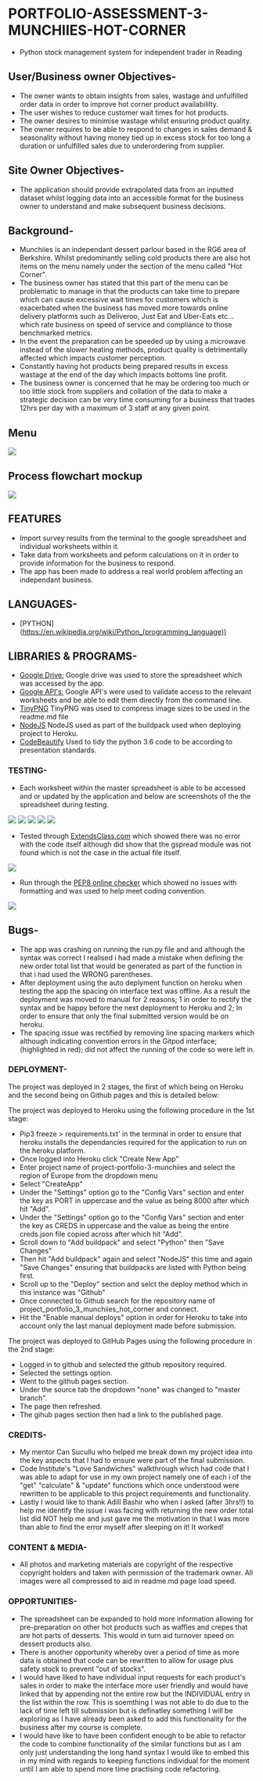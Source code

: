 # PORTFOLIO-ASSESSMENT-3-MUNCHIIES-HOT-CORNER
* Python stock management system for independent trader in Reading
## User/Business owner Objectives-
* The owner wants to obtain insights from sales, wastage and unfulfilled order data in order to improve hot corner product availabililty.
* The user wishes to reduce customer wait times for hot products.
* The owner desires to minimise wastage whilst ensuring product quality.
* The owner requires to be able to respond to changes in sales demand & seasonality without having money tied up in excess stock for too long a duration or unfulfilled sales due to underordering from supplier.
## Site Owner Objectives-
* The application should provide extrapolated data from an inputted dataset whilst logging data into an accessible format for the business owner to understand and make subsequent business decisions.
## Background-
* Munchiies is an independant dessert parlour based in the RG6 area of Berkshire. Whilst predominantly selling cold products there are also hot items on the menu namely under the section of the menu called "Hot Corner".
* The business owner has stated that this part of the menu can be problematic to manage in that the products can take time to prepare which can cause excessive wait times for customers which is exacerbated when the business has moved more towards online delivery platforms such as Deliveroo, Just Eat and Uber-Eats etc... which rate business on speed of service and compliance to those benchmarked metrics.
* In the event the preparation can be speeded up by using a microwave instead of the slower heating methods, product quality is detrimentally affected which impacts customer perception.
* Constantly having hot products being prepared results in excess wastage at the end of the day which impacts bottoms line profit.
* The business owner is concerned that he may be ordering too much or too little stock from suppliers and collation of the data to make a strategic decision can be very time consuming for a business that trades 12hrs per day with a maximum of 3 staff at any given point.
## Menu
<img src="assets/images/munchiiesmenu.jpeg">

## Process flowchart mockup
<img src="assets/images/pp3flowdiagram.jpeg">

## FEATURES
* Import survey results from the terminal to the google spreadsheet and individual worksheets within it.
* Take data from worksheets and peform calculations on it in order to provide information for the business to respond.
* The app has been made to address a real world problem affecting an independant business.

## LANGUAGES-
* [PYTHON] (https://en.wikipedia.org/wiki/Python_(programming_language))

## LIBRARIES & PROGRAMS-
* [Google Drive:](https://en.wikipedia.org/wiki/Google_Drive) Google drive was used to store the spreadsheet which was accessed by the app.
* [Google API's:](https://en.wikipedia.org/wiki/Google_APIs) Google API's were used to validate access to the relevant worksheets and be able to edit them directly from the command line.
* [TinyPNG](https://tinypng.com) TinyPNG was used to compress image sizes to be used in the readme.md file
* [NodeJS](https://en.wikipedia.org/wiki/Node.js) NodeJS used as part of the buildpack used when deploying project to Heroku.
* [CodeBeautify](https://codebeautify.org/python-formatter-beautifier) Used to tidy the python 3.6 code to be according to presentation standards.

### TESTING-
* Each worksheet within the master spreadsheet is able to be accessed and or updated by the application and below are screenshots of the the spreadsheet during testing.
<img src="assets/images/salestab.png">
<img src="assets/images/overundertab.png">
<img src="assets/images/stockonhandtab.png">
<img src="assets/images/prepsummarytab.png">
<img src="assets/images/fortnightlyordertab.png">

* Tested through [ExtendsClass.com](https://www.extendsclass.com/python.html) which showed there was no error with the code itself although did show that the gspread module was not found which is not the case in the actual file itself.
<img src="assets/images/extendsclasspythontest.png">

* Run through the [PEP8 online checker](http://www.pep8online.com/checkresult) which showed no issues with formatting and was used to help meet coding convention.
<img src="assets/images/pep8validation.png">

## Bugs- 
* The app was crashing on running the run.py file and and although the syntax was correct I realised i had made a mistake when defining the new order total list that would be generated as part of the function in that i had used the WRONG parentheses.
* After deployment using the auto deplyment function on heroku when testing the app the spacing on interface text was offline. As a result the deployment was moved to manual for 2 reasons; 1 in order to rectify the syntax and be happy before the next deployment to Heroku and 2; In order to ensure that only the final submitted version would be on heroku.
* The spacing issue was rectified by removing line spacing markers which although indicating convention errors in the Gitpod interface; (highlighted in red); did not affect the running of the code so were left in.

### DEPLOYMENT-
The project was deployed in 2 stages, the first of which being on Heroku and the second being on Github pages and this is detailed below:

The project was deployed to Heroku using the following procedure in the 1st stage:
* Pip3 freeze > requirements.txt' in the terminal in order to ensure that heroku installs the dependancies required for the application to run on the heroku platform.
* Once logged into Heroku click "Create New App"
* Enter project name of project-portfolio-3-munchiies and select the region of Europe from the dropdown menu
* Select "CreateApp"
* Under the "Settings" option go to the "Config Vars" section and enter the key as PORT in uppercase and the value as being 8000 after which hit "Add".
* Under the "Settings" option go to the "Config Vars" section and enter the key as CREDS in uppercase and the value as being the entire creds.json file copied across after which hit "Add".
* Scroll down to "Add buildpack" and select "Python" then "Save Changes"
* Then hit "Add buildpack" again and select "NodeJS" this time and again "Save Changes" ensuring that buildpacks are listed with Python being first.
* Scroll up to the "Deploy" section and selct the deploy method which in this instance was "Github"
* Once connected to Github search for the repository name of project_portfolio_3_munchiies_hot_corner and connect.
* Hit the "Enable manual deploys" option in order for Heroku to take into account only the last manual deployment made before submission.

The project was deployed to GitHub Pages using the following procedure in the 2nd stage:
* Logged in to github and selected the github repository required.
* Selected the settings option.
* Went to the github pages section.
* Under the source tab the dropdown "none" was changed to "master branch".
* The page then refreshed.
* The gihub pages section then had a link to the published page.

### CREDITS-
* My mentor Can Sucullu who helped me break down my project idea into the key aspects that I had to ensure were part of the final submission.
* Code Institute's "Love Sandwiches" walkthrough which had code that I was able to adapt for use in my own project namely one of each i of the "get" "calculate" & "update" functions which once understood were rewritten to be applicable to this project requirements and functionality.
* Lastly I would like to thank Adill Bashir who when I asked (after 3hrs!!) to help me identify the issue i was facing with returning the new order total list did NOT help me and just gave me the motivation in that I was more than able to find the error myself after sleeping on it! It worked!

### CONTENT & MEDIA-
* All photos and marketing materials are copyright of the respective copyright holders and taken with permission of the trademark owner. All images were all compressed to aid in readme.md page load speed.

### OPPORTUNITIES-
* The spreadsheet can be expanded to hold more information allowing for pre-preparation on other hot products such as waffles and crepes that are hot parts of desserts. This would in turn aid turnover speed on dessert products also.
* There is another opportunity whereby over a period of time as more data is obtained that code can be rewritten to allow for usage plus safety stock to prevent "out of stocks".
* I would have liked to have individual input requests for each product's sales in order to make the interface more user friendly and would have linked that by appending not the entire row but the INDIVIDUAL entry in the list within the row. This is soemthing I was not able to do due to the lack of time left till submission but is definatley something I will be exploring as I have already been asked to add this functionality for the business after my course is complete.
* I would have like to have been confident enough to be able to refactor the code to combine functionality of the similar functions but as I am only just understanding the long hand syntax I would like to embed this in my mind with regards to keeping functions individual for the moment until I am able to spend more time practising code refactoring.
